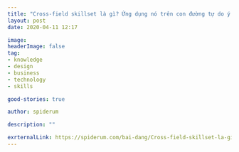```yaml
---
title: "Cross-field skillset là gì? Ứng dụng nó trên con đường tự do ý chí, tự do tài chính?"
layout: post
date: 2020-04-11 12:17

image: 
headerImage: false
tag:
- knowledge
- design
- business
- technology
- skills

good-stories: true

author: spiderum

description: ""

exrternalLink: https://spiderum.com/bai-dang/Cross-field-skillset-la-gi-Ung-dung-no-tren-con-duong-tu-do-y-chi-tu-do-tai-chinh-nbi
---
```



